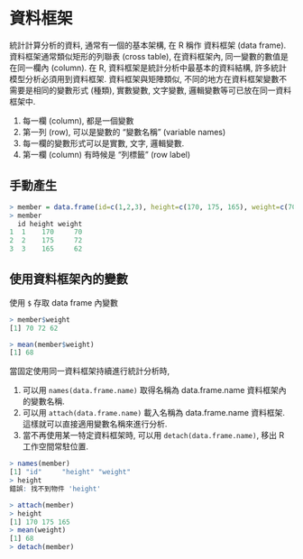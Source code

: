 # 資料框架

統計計算分析的資料, 通常有一個的基本架構, 在 R 稱作 資料框架 (data frame).
資料框架通常類似矩形的列聯表 (cross table), 在資料框架內, 同一變數的數值是在同一欄內 (column). 
在 R, 資料框架是統計分析中最基本的資料結構, 許多統計模型分析必須用到資料框架. 
資料框架與矩陣類似, 不同的地方在資料框架變數不需要是相同的變數形式 (種類), 實數變數, 文字變數, 邏輯變數等可已放在同一資料框架中.

1. 每一欄 (column), 都是一個變數
2. 第一列 (row), 可以是變數的 “變數名稱” (variable names)
3. 每一欄的變數形式可以是實數, 文字, 邏輯變數.
4. 第一欄 (column) 有時候是 “列標籤” (row label)

## 手動產生
```r
> member = data.frame(id=c(1,2,3), height=c(170, 175, 165), weight=c(70, 72, 62))
> member
  id height weight
1  1    170     70
2  2    175     72
3  3    165     62
```

## 使用資料框架內的變數
使用 `$` 存取 data frame 內變數
```r
> member$weight
[1] 70 72 62

> mean(member$weight)
[1] 68
```

當固定使用同一資料框架持續進行統計分析時,

1. 可以用 `names(data.frame.name)` 取得名稱為 data.frame.name 資料框架內的變數名稱.
2. 可以用 `attach(data.frame.name)` 載入名稱為 data.frame.name 資料框架. 這樣就可以直接適用變數名稱來進行分析.
3. 當不再使用某一特定資料框架時, 可以用 `detach(data.frame.name)`, 移出 R 工作空間常駐位置.

```r
> names(member)
[1] "id"     "height" "weight"
> height
錯誤: 找不到物件 'height'

> attach(member)
> height
[1] 170 175 165
> mean(weight)
[1] 68
> detach(member)
```
